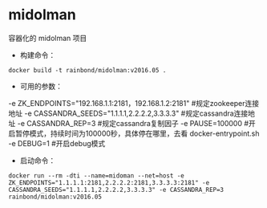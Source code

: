 # midolman

容器化的 midolman 项目

- 构建命令：

`docker build -t rainbond/midolman:v2016.05 .`

- 可用的参数：

-e ZK_ENDPOINTS="192.168.1.1:2181，192.168.1.2:2181"  #规定zookeeper连接地址
-e CASSANDRA_SEEDS="1.1.1.1,2.2.2.2,3.3.3.3"          #规定cassandra连接地址
-e CASSANDRA_REP=3                                    #规定cassandra复制因子
-e PAUSE=100000                                       #开启暂停模式，持续时间为100000秒，具体停在哪里，去看 docker-entrypoint.sh
-e DEBUG=1                                            #开启debug模式

- 启动命令：

`docker run --rm -dti --name=midoman --net=host -e ZK_ENDPOINTS="1.1.1.1:2181,2.2.2.2:2181,3.3.3.3:2181" -e CASSANDRA_SEEDS="1.1.1.1,2.2.2.2,3.3.3.3" -e CASSANDRA_REP=3 rainbond/midolman:v2016.05`
